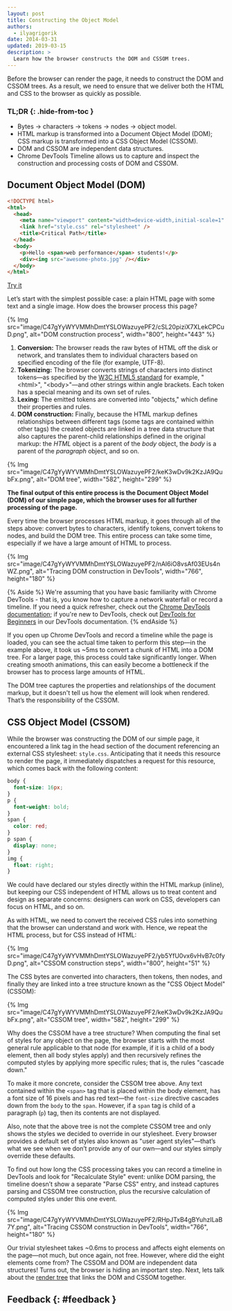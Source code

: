 ```yaml
---
layout: post
title: Constructing the Object Model
authors:
  - ilyagrigorik
date: 2014-03-31
updated: 2019-03-15
description: >
  Learn how the browser constructs the DOM and CSSOM trees.
---
```


Before the browser can render the page, it needs to construct the DOM and
CSSOM trees. As a result, we need to ensure that we deliver both the HTML and
CSS to the browser as quickly as possible.

### TL;DR {: .hide-from-toc }

- Bytes → characters → tokens → nodes → object model.
- HTML markup is transformed into a Document Object Model (DOM); CSS markup is
  transformed into a CSS Object Model (CSSOM).
- DOM and CSSOM are independent data structures.
- Chrome DevTools Timeline allows us to capture and inspect the construction
  and processing costs of DOM and CSSOM.

## Document Object Model (DOM)

```html
<!DOCTYPE html>
<html>
  <head>
    <meta name="viewport" content="width=device-width,initial-scale=1" />
    <link href="style.css" rel="stylesheet" />
    <title>Critical Path</title>
  </head>
  <body>
    <p>Hello <span>web performance</span> students!</p>
    <div><img src="awesome-photo.jpg" /></div>
  </body>
</html>
```

[Try it](https://googlesamples.github.io/web-fundamentals/fundamentals/performance/critical-rendering-path/basic_dom.html)

Let’s start with the simplest possible case: a plain HTML page with some text
and a single image. How does the browser process this page?

{% Img src="image/C47gYyWYVMMhDmtYSLOWazuyePF2/cSL20piziX7XLekCPCuD.png", alt="DOM construction process", width="800", height="443" %}

1. **Conversion:** The browser reads the raw bytes of HTML off the disk or
   network, and translates them to individual characters based on specified
   encoding of the file (for example, UTF-8).
1. **Tokenizing:** The browser converts strings of characters into distinct
   tokens&mdash;as specified by the [W3C HTML5 standard](http://www.w3.org/TR/html5/)
   for example, "&lt;html&gt;", "&lt;body&gt;"&mdash;and other strings within
   angle brackets. Each token has a special meaning and its own set of rules.
1. **Lexing:** The emitted tokens are converted into "objects," which define
   their properties and rules.
1. **DOM construction:** Finally, because the HTML markup defines relationships
   between different tags (some tags are contained within other tags) the
   created objects are linked in a tree data structure that also captures
   the parent-child relationships defined in the original markup: the _HTML_
   object is a parent of the _body_ object, the _body_ is a parent of the
   _paragraph_ object, and so on.

{% Img src="image/C47gYyWYVMMhDmtYSLOWazuyePF2/keK3wDv9k2KzJA9QubFx.png", alt="DOM tree", width="582", height="299" %}

**The final output of this entire process is the Document Object Model (DOM)
of our simple page, which the browser uses for all further processing of the
page.**

Every time the browser processes HTML markup, it goes through all of the steps
above: convert bytes to characters, identify tokens, convert tokens to nodes,
and build the DOM tree. This entire process can take some time, especially if
we have a large amount of HTML to process.

{% Img src="image/C47gYyWYVMMhDmtYSLOWazuyePF2/nAI6iO8vsAf03EUs4nWZ.png", alt="Tracing DOM construction in DevTools", width="766", height="180" %}

{% Aside %}
We're assuming that you have basic familiarity with Chrome DevTools - that
is, you know how to capture a network waterfall or record a timeline. If you
need a quick refresher, check out the
[Chrome DevTools documentation](/web/tools/chrome-devtools/); if you're new to
DevTools, check out [DevTools for Beginners](/web/tools/chrome-devtools/beginners/html)
in our DevTools documentation.
{% endAside %}

If you open up Chrome DevTools and record a timeline while the page is loaded,
you can see the actual time taken to perform this step&mdash;in the example
above, it took us ~5ms to convert a chunk of HTML into a DOM tree. For a
larger page, this process could take significantly longer. When creating
smooth animations, this can easily become a bottleneck if the browser has to
process large amounts of HTML.

The DOM tree captures the properties and relationships of the document markup,
but it doesn't tell us how the element will look when rendered. That’s the
responsibility of the CSSOM.

## CSS Object Model (CSSOM)

While the browser was constructing the DOM of our simple page, it encountered
a link tag in the head section of the document referencing an external CSS
stylesheet: `style.css`. Anticipating that it needs this resource to render the
page, it immediately dispatches a request for this resource, which comes back
with the following content:

```css
body {
  font-size: 16px;
}
p {
  font-weight: bold;
}
span {
  color: red;
}
p span {
  display: none;
}
img {
  float: right;
}
```

We could have declared our styles directly within the HTML markup (inline), but
keeping our CSS independent of HTML allows us to treat content and design as
separate concerns: designers can work on CSS, developers can focus on HTML,
and so on.

As with HTML, we need to convert the received CSS rules into something that
the browser can understand and work with. Hence, we repeat the HTML process,
but for CSS instead of HTML:

{% Img src="image/C47gYyWYVMMhDmtYSLOWazuyePF2/yb5YfU0vx6vHvB7c0fyD.png", alt="CSSOM construction steps", width="800", height="51" %}

The CSS bytes are converted into characters, then tokens, then nodes, and
finally they are linked into a tree structure known as the "CSS Object Model"
(CSSOM):

{% Img src="image/C47gYyWYVMMhDmtYSLOWazuyePF2/keK3wDv9k2KzJA9QubFx.png", alt="CSSOM tree", width="582", height="299" %}

Why does the CSSOM have a tree structure? When computing the final set of
styles for any object on the page, the browser starts with the most general
rule applicable to that node (for example, if it is a child of a body element,
then all body styles apply) and then recursively refines the computed styles
by applying more specific rules; that is, the rules "cascade down."

To make it more concrete, consider the CSSOM tree above. Any text contained
within the `<span>` tag that is placed within the body element, has a font
size of 16 pixels and has red text&mdash;the `font-size` directive cascades
down from the `body` to the `span`. However, if a `span` tag is child of a
paragraph (`p`) tag, then its contents are not displayed.

Also, note that the above tree is not the complete CSSOM tree and only shows
the styles we decided to override in our stylesheet. Every browser provides
a default set of styles also known as "user agent styles"&mdash;that’s what
we see when we don’t provide any of our own&mdash;and our styles simply
override these defaults.

To find out how long the CSS processing takes you can record a timeline in
DevTools and look for "Recalculate Style" event: unlike DOM parsing, the
timeline doesn’t show a separate "Parse CSS" entry, and instead captures
parsing and CSSOM tree construction, plus the recursive calculation of
computed styles under this one event.

{% Img src="image/C47gYyWYVMMhDmtYSLOWazuyePF2/RHpJTxB4gBYuhzILaB7Y.png", alt="Tracing CSSOM construction in DevTools", width="766", height="180" %}

Our trivial stylesheet takes ~0.6ms to process and affects eight elements on
the page&mdash;not much, but once again, not free. However, where did the
eight elements come from? The CSSOM and DOM are independent data structures!
Turns out, the browser is hiding an important step. Next, lets talk about the
[render tree](/web/fundamentals/performance/critical-rendering-path/render-tree-construction)
that links the DOM and CSSOM together.

## Feedback {: #feedback }
